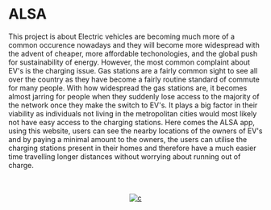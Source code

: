 # ALSA
This project is about 
Electric vehicles are becoming much more of a common occurence nowadays and they will become more widespread with the advent of cheaper, more affordable techonologies, and the global push for sustainability of energy. However, the most common complaint about EV's is the charging issue. Gas stations are a fairly common sight to see all over the country as they have become a fairly routine standard of commute for many people. With how widespread the gas stations are, it becomes almost jarring for people when they suddenly lose access to the majority of the network once they make the switch to EV's. It plays a big factor in their viability as individuals not living in the metropolitan cities would most likely not have easy access to the charging stations. 
Here comes the ALSA app, using this website, users can see the nearby locations of the owners of EV's and by paying a minimal amount to the owners, the users can utilise the charging stations present in their homes and therefore have a much easier time travelling longer distances without worrying about running out of charge.
<br><br><br>
<p align="center"> <a href="https://www.cprogramming.com/" target="_blank" rel="noreferrer"> <img src="https://media.giphy.com/media/IaVWq3MSU6EMsVCTkz/giphy.gif" alt="c" a /> </a> 
